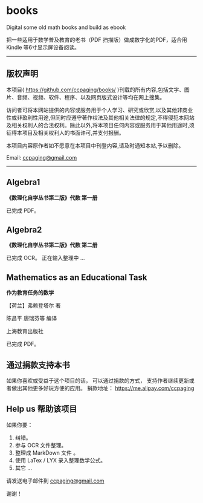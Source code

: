 books
=====

Digital some old math books and build as ebook

把一些适用于数学普及教育的老书（PDF 扫描版）做成数字化的PDF，适合用 Kindle 等6寸显示屏设备阅读。

----

版权声明
----
本项目( <https://github.com/ccpaging/books/> )刊载的所有内容,包括文字、图片、音频、视频、软件、程序、以及网页版式设计等均在网上搜集。

访问者可将本网站提供的内容或服务用于个人学习、研究或欣赏,以及其他非商业性或非盈利性用途,但同时应遵守著作权法及其他相关法律的规定,不得侵犯本网站及相关权利人的合法权利。除此以外,将本项目任何内容或服务用于其他用途时,须征得本项目及相关权利人的书面许可,并支付报酬。

本项目内容原作者如不愿意在本项目中刊登内容,请及时通知本站,予以删除。

Email: <ccpaging@gmail.com>

----

Algebra1
----
**《数理化自学丛书第二版》代数 第一册**

已完成 PDF。

Algebra2
----
**《数理化自学丛书第二版》代数 第二册**

已完成 OCR。
正在输入整理中 ...

Mathematics as an Educational Task
----
**作为教育任务的数学**

【荷兰】弗赖登塔尔 著

陈昌平 唐瑞芬等 编译

上海教育出版社

已完成 PDF。

通过捐款支持本书
----
如果你喜欢或受益于这个项目的话， 可以通过捐款的方式， 支持作者继续更新或者做出其他更多好玩方便的应用。 
捐款地址： https://me.alipay.com/ccpaging

Help us 帮助该项目
----
如果你要：  
1. 纠错。  
2. 参与 OCR 文件整理。  
3. 整理成 MarkDown 文件  。
4. 使用 LaTex / LYX 录入整理数学公式。  
5. 其它 ...  

请发送电子邮件到 <ccpaging@gmail.com>

谢谢！
